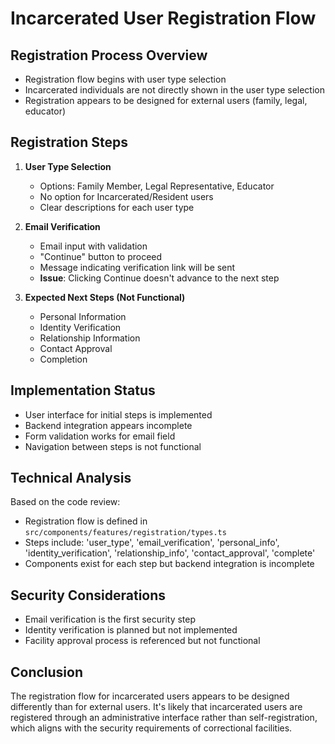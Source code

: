 # Incarcerated User Registration Flow

## Registration Process Overview
- Registration flow begins with user type selection
- Incarcerated individuals are not directly shown in the user type selection
- Registration appears to be designed for external users (family, legal, educator)

## Registration Steps
1. **User Type Selection**
   - Options: Family Member, Legal Representative, Educator
   - No option for Incarcerated/Resident users
   - Clear descriptions for each user type

2. **Email Verification**
   - Email input with validation
   - "Continue" button to proceed
   - Message indicating verification link will be sent
   - **Issue**: Clicking Continue doesn't advance to the next step

3. **Expected Next Steps (Not Functional)**
   - Personal Information
   - Identity Verification
   - Relationship Information
   - Contact Approval
   - Completion

## Implementation Status
- User interface for initial steps is implemented
- Backend integration appears incomplete
- Form validation works for email field
- Navigation between steps is not functional

## Technical Analysis
Based on the code review:
- Registration flow is defined in `src/components/features/registration/types.ts`
- Steps include: 'user_type', 'email_verification', 'personal_info', 'identity_verification', 'relationship_info', 'contact_approval', 'complete'
- Components exist for each step but backend integration is incomplete

## Security Considerations
- Email verification is the first security step
- Identity verification is planned but not implemented
- Facility approval process is referenced but not functional

## Conclusion
The registration flow for incarcerated users appears to be designed differently than for external users. It's likely that incarcerated users are registered through an administrative interface rather than self-registration, which aligns with the security requirements of correctional facilities.
